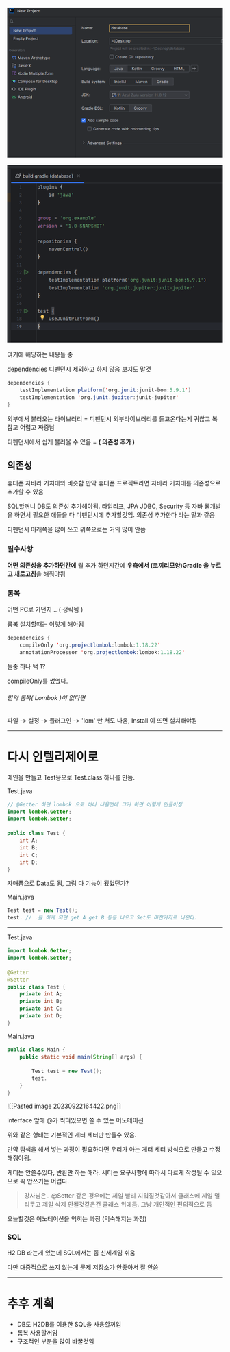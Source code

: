 ![1](./Pasted%20image%2020230922161357.png)

![2](./Pasted%20image%2020230922161332.png)

여기에 해당하는 내용들 중

dependencies 디펜던시 제외하고 하지 않음 보지도 말것

```java
dependencies {
    testImplementation platform('org.junit:junit-bom:5.9.1')
    testImplementation 'org.junit.jupiter:junit-jupiter'
}
```

외부에서 불러오는 라이브러리 = 디펜던시
외부라이브러리를 들고온다는게 귀찮고 복잡고 어렵고 짜증남

디펜던시에서 쉽게 불러올 수 있음 = **( 의존성 추가 )**

## 의존성

휴대폰 자바라 거치대와 비슷함
만약 휴대폰 프로젝트라면 자바라 거치대를 의존성으로 추가할 수 있음

SQL할꺼니 DB도 의존성 추가해야됨.
타임리프, JPA JDBC, Security 등 자바 웹개발을 하면서 필요한 애들을 다 디펜던시에 추가할것임.
의존성 추가한다 라는 말과 같음

디펜던시 아래쪽을 많이 쓰고 위쪽으로는 거의 많이 안씀

### 필수사항

**어떤 의존성을 추가하던간에**
뭘 추가 하던지간에 **우측에서 (코끼리모양)Gradle 을 누르고 새로고침**을 해줘야됨

### 롬복

어떤 PC로 가던지 .. ( 생략됨 )

롬복 설치할때는 이렇게 해야됨

```java
dependencies {
    compileOnly 'org.projectlombok:lombok:1.18.22'
    annotationProcessor 'org.projectlombok:lombok:1.18.22'
```

둘중 하나 택 1?

compileOnly를 썼었다.

###### 만약 롬복( Lombok )이 없다면

파일 -> 설정 -> 플러그인 -> 'lom' 만 쳐도 나옴, Install 이 뜨면 설치해야됨

---

# 다시 인텔리제이로

메인을 만들고 Test용으로 Test.class 하나를 만듬.

Test.java

```java
// @Getter 하면 lombok 으로 하나 나올껀데 그거 하면 이렇게 만들어짐
import lombok.Getter;
import lombok.Setter;

public class Test {
    int A;
    int B;
    int C;
    int D;
}
```

자매품으로 Data도 됨, 그럼 다 기능이 됬었던가?

Main.java

```java
Test test = new Test();
test. // .을 하게 되면 get A get B 등등 나오고 Set도 마찬가지로 나온다.
```

---

Test.java

```java
import lombok.Getter;
import lombok.Setter;

@Getter
@Setter
public class Test {
    private int A;
    private int B;
    private int C;
    private int D;
}
```

Main.java

```java
public class Main {
    public static void main(String[] args) {

        Test test = new Test();
        test.
    }
}
```

![[Pasted image 20230922164422.png]]

interface 앞에 @가 찍혀있으면 쓸 수 있는 어노테이션

위와 같은 형태는 기본적인 게터 세터만 만들수 있음.

만약 탐색을 해서 넣는 과정이 필요하다면 우리가 아는 게터 세터 방식으로 만들고 수정해줘야됨.

게터는 안쓸수있다, 반환만 하는 애라.
세터는 요구사항에 따라서 다르게 작성될 수 있으므로 꼭 안쓰기는 어렵다.

> 강사님은..
> @Setter 같은 경우에는 제일 빨리 지워질것같아서 클래스에 제일 멀리두고
> 제일 삭제 안될것같은건 클래스 위에둠.
> 그냥 개인적인 편의적으로 둠

오늘할것은 어노테이션을 익히는 과정 (익숙해지는 과정)

### SQL

H2 DB 라는게 있는데
SQL에서는 좀 신세계임
쉬움

다만 대중적으로 쓰지 않는게 문제
저장소가 안좋아서 잘 안씀

---

# 추후 계획

- DB도 H2DB를 이용한 SQL을 사용할꺼임
- 롬복 사용할꺼임
- 구조적인 부분을 많이 바꿀것임
